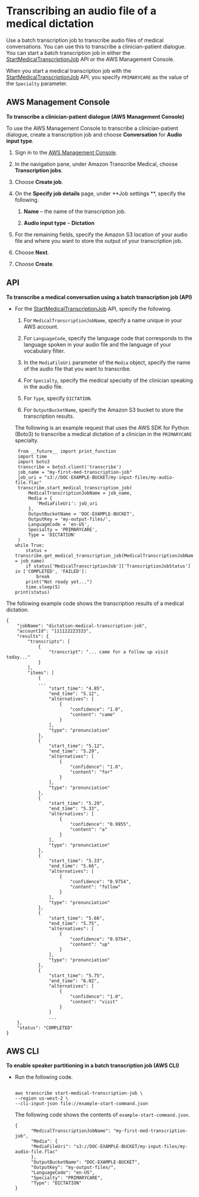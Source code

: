 # Transcribing an audio file of a medical dictation<a name="batch-medical-dictation"></a>

Use a batch transcription job to transcribe audio files of medical conversations\. You can use this to transcribe a clinician\-patient dialogue\. You can start a batch transcription job in either the [StartMedicalTranscriptionJob](https://docs.aws.amazon.com/transcribe/latest/APIReference/API_StartMedicalTranscriptionJob.html) API or the AWS Management Console\.

When you start a medical transcription job with the [StartMedicalTranscriptionJob](https://docs.aws.amazon.com/transcribe/latest/APIReference/API_StartMedicalTranscriptionJob.html) API, you specify `PRIMARYCARE` as the value of the `Specialty` parameter\. 

## AWS Management Console<a name="batch-med-dictation-console"></a>

**To transcribe a clinician\-patient dialogue \(AWS Management Console\)**

To use the AWS Management Console to transcribe a clinician\-patient dialogue, create a transcription job and choose **Conversation** for **Audio input type**\.

1. Sign in to the [AWS Management Console](https://console.aws.amazon.com/transcribe/)\.

1. In the navigation pane, under Amazon Transcribe Medical, choose **Transcription jobs**\.

1. Choose **Create job**\.

1. On the **Specify job details** page, under **Job settings **, specify the following\.

   1. **Name** – the name of the transcription job\.

   1. **Audio input type** – **Dictation**

1. For the remaining fields, specify the Amazon S3 location of your audio file and where you want to store the output of your transcription job\.

1. Choose **Next**\.

1. Choose **Create**\.

## API<a name="batch-med-dictation-api"></a>

**To transcribe a medical conversation using a batch transcription job \(API\)**
+ For the [StartMedicalTranscriptionJob](https://docs.aws.amazon.com/transcribe/latest/APIReference/API_StartMedicalTranscriptionJob.html) API, specify the following\.

  1. For `MedicalTranscriptionJobName`, specify a name unique in your AWS account\.

  1. For `LanguageCode`, specify the language code that corresponds to the language spoken in your audio file and the language of your vocabulary filter\.

  1. In the `MediaFileUri` parameter of the `Media` object, specify the name of the audio file that you want to transcribe\.

  1. For `Specialty`, specify the medical specialty of the clinician speaking in the audio file\.

  1. For `Type`, specify `DICTATION`\.

  1. For `OutputBucketName`, specify the Amazon S3 bucket to store the transcription results\.

  The following is an example request that uses the AWS SDK for Python \(Boto3\) to transcribe a medical dictation of a clinician in the `PRIMARYCARE` specialty\.

  ```
   from __future__ import print_function
   import time
   import boto3
   transcribe = boto3.client('transcribe')
   job_name = "my-first-med-transcription-job"
   job_uri = "s3://DOC-EXAMPLE-BUCKET/my-input-files/my-audio-file.flac"
   transcribe.start_medical_transcription_job(
       MedicalTranscriptionJobName = job_name,
       Media = {
          'MediaFileUri': job_uri
       },     
       OutputBucketName = 'DOC-EXAMPLE-BUCKET',                                
       OutputKey = 'my-output-files/', 
       LanguageCode = 'en-US',
       Specialty = 'PRIMARYCARE',
       Type = 'DICTATION'
   )
  while True:
      status = transcribe.get_medical_transcription_job(MedicalTranscriptionJobName = job_name)
      if status['MedicalTranscriptionJob']['TranscriptionJobStatus'] in ['COMPLETED', 'FAILED']:
          break
      print("Not ready yet...")
      time.sleep(5)
  print(status)
  ```

The following example code shows the transcription results of a medical dictation\.

```
{
    "jobName": "dictation-medical-transcription-job",
    "accountId": "111122223333",
    "results": {
        "transcripts": [
            {
                "transcript": "... came for a follow up visit today..."
            }
        ],
        "items": [
            {
            ...
                "start_time": "4.85",
                "end_time": "5.12",
                "alternatives": [
                    {
                        "confidence": "1.0",
                        "content": "came"
                    }
                ],
                "type": "pronunciation"
            },
            {
                "start_time": "5.12",
                "end_time": "5.29",
                "alternatives": [
                    {
                        "confidence": "1.0",
                        "content": "for"
                    }
                ],
                "type": "pronunciation"
            },
            {
                "start_time": "5.29",
                "end_time": "5.33",
                "alternatives": [
                    {
                        "confidence": "0.9955",
                        "content": "a"
                    }
                ],
                "type": "pronunciation"
            },
            {
                "start_time": "5.33",
                "end_time": "5.66",
                "alternatives": [
                    {
                        "confidence": "0.9754",
                        "content": "follow"
                    }
                ],
                "type": "pronunciation"
            },
            {
                "start_time": "5.66",
                "end_time": "5.75",
                "alternatives": [
                    {
                        "confidence": "0.9754",
                        "content": "up"
                    }
                ],
                "type": "pronunciation"
            },
            {
                "start_time": "5.75",
                "end_time": "6.02",
                "alternatives": [
                    {
                        "confidence": "1.0",
                        "content": "visit"
                    }
                ]
                ...
    },
    "status": "COMPLETED"
}
```

## AWS CLI<a name="batch-med-dictation-cli"></a>

**To enable speaker partitioning in a batch transcription job \(AWS CLI\)**
+ Run the following code\.

  ```
                      
  aws transcribe start-medical-transcription-job \
  --region us-west-2 \
  --cli-input-json file://example-start-command.json
  ```

  The following code shows the contents of `example-start-command.json`\.

  ```
  {
        "MedicalTranscriptionJobName": "my-first-med-transcription-job",        
        "Media": {
        "MediaFileUri": "s3://DOC-EXAMPLE-BUCKET/my-input-files/my-audio-file.flac"
        },
        "OutputBucketName": "DOC-EXAMPLE-BUCKET",
        "OutputKey": "my-output-files/", 
        "LanguageCode": "en-US",  
        "Specialty": "PRIMARYCARE",
        "Type": "DICTATION"
  }
  ```